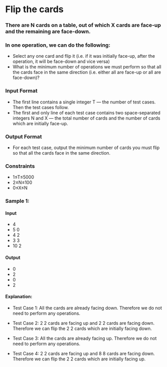 # Flip the cards
### There are N cards on a table, out of which X cards are face-up and the remaining are face-down.

### In one operation, we can do the following:

- Select any one card and flip it (i.e. if it was initially face-up, after the operation, it will be face-down and vice versa)
- What is the minimum number of operations we must perform so that all the cards face in the same direction (i.e. either all are face-up or all are face-down)?

### Input Format
- The first line contains a single integer T — the number of test cases. Then the test cases follow.
- The first and only line of each test case contains two space-separated integers N and X — the total number of cards and the number of cards which are initially face-up.

### Output Format
- For each test case, output the minimum number of cards you must flip so that all the cards face in the same direction.

### Constraints
- 1≤T≤5000
- 2≤N≤100
- 0≤X≤N

### Sample 1:
#### Input
- 4
- 5 0
- 4 2
- 3 3
- 10 2
#### Output
- 0
- 2
- 0
- 2

#### Explanation:
- Test Case 1: All the cards are already facing down. Therefore we do not need to perform any operations.

- Test Case 2: 
2
2 cards are facing up and 
2
2 cards are facing down. Therefore we can flip the 
2
2 cards which are initially facing down.

- Test Case 3: All the cards are already facing up. Therefore we do not need to perform any operations.

- Test Case 4: 
2
2 cards are facing up and 
8
8 cards are facing down. Therefore we can flip the 
2
2 cards which are initially facing up.